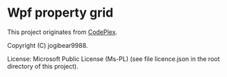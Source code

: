 # Wpf property grid

This project originates from [CodePlex](https://archive.codeplex.com/?p=wpg).

Copyright (C) jogibear9988.

License: Microsoft Public License (Ms-PL) (see file licence.json in the root directory of this project).